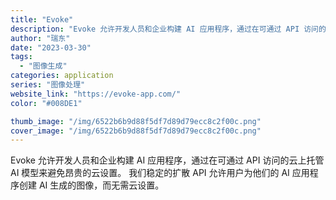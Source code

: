 ```yaml
---
title: "Evoke"
description: "Evoke 允许开发人员和企业构建 AI 应用程序，通过在可通过 API 访问的云上托管 AI 模型来避免昂贵的云设置。"
author: "瑞东"
date: "2023-03-30"
tags:
  - "图像生成"
categories: application
series: "图像处理"
website_link: "https://evoke-app.com/"
color: "#008DE1"

thumb_image: "/img/6522b6b9d88f5df7d89d79ecc8c2f00c.png"
cover_image: "/img/6522b6b9d88f5df7d89d79ecc8c2f00c.png"
---
```


Evoke 允许开发人员和企业构建 AI 应用程序，通过在可通过 API 访问的云上托管 AI 模型来避免昂贵的云设置。 我们稳定的扩散 API 允许用户为他们的 AI 应用程序创建 AI 生成的图像，而无需云设置。